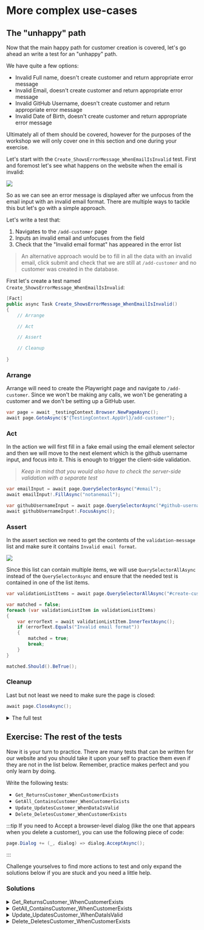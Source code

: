 ﻿---
description: Let's write tests for the remaining use-cases
---

# More complex use-cases

## The "unhappy" path

Now that the main happy path for customer creation is covered, let's go ahead an write a test for an "unhappy" path.

We have quite a few options:

- Invalid Full name, doesn't create customer and return appropriate error message
- Invalid Email, doesn't create customer and return appropriate error message
- Invalid GitHub Username, doesn't create customer and return appropriate error message
- Invalid Date of Birth, doesn't create customer and return appropriate error message

Ultimately all of them should be covered, however for the purposes of the workshop we will only cover one in this section and one during your exercise.

Let's start with the `Create_ShowsErrorMessage_WhenEmailIsInvalid` test. First and foremost let's see what happens on the website when the email is invalid:

![](/img/integration/invalidemail.png)

So as we can see an error message is displayed after we unfocus from the email input with an invalid email format.
There are multiple ways to tackle this but let's go with a simple approach.

Let's write a test that:

1. Navigates to the `/add-customer` page
2. Inputs an invalid email and unfocuses from the field
3. Check that the "Invalid email format" has appeared in the error list

> An alternative approach would be to fill in all the data with an invalid email, click submit and check that we are still at 
> `/add-customer` and no customer was created in the database.

First let's create a test named `Create_ShowsErrorMessage_WhenEmailIsInvalid`:

```csharp
[Fact]
public async Task Create_ShowsErrorMessage_WhenEmailIsInvalid()
{
    // Arrange

    // Act

    // Assert

    // Cleanup
    
}
```

### Arrange

Arrange will need to create the Playwright page and navigate to `/add-customer`. 
Since we won't be making any calls, we won't be generating a customer and we don't be setting up a GitHub user.

```csharp
var page = await _testingContext.Browser.NewPageAsync();
await page.GotoAsync($"{TestingContext.AppUrl}/add-customer");
```

### Act

In the action we will first fill in a fake email using the email element selector and then we will move to the next element
which is the github username input, and focus into it. This is enough to trigger the client-side validation.

> _Keep in mind that you would also have to check the server-side validation with a separate test_

```csharp
var emailInput = await page.QuerySelectorAsync("#email");
await emailInput!.FillAsync("notanemail");

var githubUsernameInput = await page.QuerySelectorAsync("#github-username");
await githubUsernameInput!.FocusAsync();
```

### Assert

In the assert section we need to get the contents of the `validation-message` list and make sure it contains `Invalid email format`.

![](/img/integration/invalidlist.png)

Since this list can contain multiple items, we will use `QuerySelectorAllAsync` instead of the `QuerySelectorAsync` and ensure that the needed test is contained in one of the list items.

```csharp
var validationListItems = await page.QuerySelectorAllAsync("#create-customer-form > ul > li");

var matched = false;
foreach (var validationListItem in validationListItems)
{
    var errorText = await validationListItem.InnerTextAsync();
    if (errorText.Equals("Invalid email format"))
    {
        matched = true;
        break;
    }
}

matched.Should().BeTrue();
```

### Cleanup

Last but not least we need to make sure the page is closed:

```csharp
await page.CloseAsync();
```

<details>
<summary>The full test</summary>

```csharp
[Fact]
public async Task Create_ShowsErrorMessage_WhenEmailIsInvalid()
{
    // Arrange
    var page = await _testingContext.Browser.NewPageAsync();
    await page.GotoAsync($"{TestingContext.AppUrl}/add-customer");
    
    // Act
    var emailInput = await page.QuerySelectorAsync("#email");
    await emailInput!.FillAsync("notanemail");
    
    var githubUsernameInput = await page.QuerySelectorAsync("#github-username");
    await githubUsernameInput!.FocusAsync();

    // Assert
    var validationListItems = await page.QuerySelectorAllAsync("#create-customer-form > ul > li");

    var matched = false;
    foreach (var validationListItem in validationListItems)
    {
        var errorText = await validationListItem.InnerTextAsync();
        if (errorText.Equals("Invalid email format"))
        {
            matched = true;
            break;
        }
    }

    matched.Should().BeTrue();

    // Cleanup
    await page.CloseAsync();
}
```

</details>

## Exercise: The rest of the tests

Now it is your turn to practice. 
There are many tests that can be written for our website and you should take it upon your self to practice them even if they are not in the list below.
Remember, practice makes perfect and you only learn by doing.

Write the following tests:

- `Get_ReturnsCustomer_WhenCustomerExists`
- `GetAll_ContainsCustomer_WhenCustomerExists`
- `Update_UpdatesCustomer_WhenDataIsValid`
- `Delete_DeletesCustomer_WhenCustomerExists`

:::tip
If you need to Accept a browser-level dialog (like the one that appears when you delete a customer),
you can use the following piece of code:

```csharp
page.Dialog += (_, dialog) => dialog.AcceptAsync();
```
:::

Challenge yourselves to find more actions to test and only expand the solutions below if you are stuck and you need a little help.

### Solutions

<details>
<summary>Get_ReturnsCustomer_WhenCustomerExists</summary>

```csharp title="GetCustomerTests.cs"
[Fact]
public async Task Get_ReturnsCustomer_WhenCustomerExists()
{
    // Arrange
    var page = await _testingContext.Browser.NewPageAsync();
    
    var customer = _customerGenerator.Generate();
    _testingContext.GitHubApiServer.SetupUser(customer.GitHubUsername);
    await _customerRepository.CreateAsync(customer);

    // Act
    await page.GotoAsync($"{TestingContext.AppUrl}/customer/{customer.Id}");

    // Assert
    var fullNameParagraph = await page.QuerySelectorAsync("#fullname-field");
    var fullName = await fullNameParagraph!.InnerTextAsync();

    var emailParagraph = await page.QuerySelectorAsync("#email-field");
    var email = await emailParagraph!.InnerTextAsync();
    
    var githubUsernameParagraph = await page.QuerySelectorAsync("#github-username-field");
    var githubUsername = await githubUsernameParagraph!.InnerTextAsync();
    
    var dateOfBirthParagraph = await page.QuerySelectorAsync("#dob-field");
    var dateOfBirth = await dateOfBirthParagraph!.InnerTextAsync();

    fullName.Should().Be(customer.FullName);
    email.Should().Be(customer.Email);
    githubUsername.Should().Be(customer.GitHubUsername);
    dateOfBirth.Should().Be(customer.DateOfBirth.ToString("dd/MM/yyyy"));
    
    // Cleanup
    await page.CloseAsync();
    await _customerRepository.DeleteAsync(customer.Id);
}
```

</details>

<details>
<summary>GetAll_ContainsCustomer_WhenCustomerExists</summary>

```csharp title="GetAllCustomersTests.cs"
[Fact]
public async Task GetAll_ContainsCustomer_WhenCustomerExists()
{
    // Arrange
    var page = await _testingContext.Browser.NewPageAsync();
    
    var customer = _customerGenerator.Generate();
    _testingContext.GitHubApiServer.SetupUser(customer.GitHubUsername);
    await _customerRepository.CreateAsync(customer);

    // Act
    await page.GotoAsync($"{TestingContext.AppUrl}/customers");

    // Assert
    var tableRows = await page.QuerySelectorAsync("body > div.page > main > article > table > tbody > tr");

    var rowItems = await tableRows!.QuerySelectorAllAsync("td");

    var fullName = await rowItems[0].InnerTextAsync();
    var email = await rowItems[1].InnerTextAsync();
    var githubUsername = await rowItems[2].InnerTextAsync();
    var dateOfBirth = await rowItems[3].InnerTextAsync();

    fullName.Should().Be(customer.FullName);
    email.Should().Be(customer.Email);
    githubUsername.Should().Be(customer.GitHubUsername);
    dateOfBirth.Should().Be(customer.DateOfBirth.ToString("dd/MM/yyyy"));
    
    // Cleanup
    await page.CloseAsync();
    await _customerRepository.DeleteAsync(customer.Id);
}
```

</details>

<details>
<summary>Update_UpdatesCustomer_WhenDataIsValid</summary>

```csharp title="UpdateCustomerTests.cs"
[Fact]
public async Task Update_UpdatesCustomer_WhenDataIsValid()
{
    // Arrange
    var page = await _testingContext.Browser.NewPageAsync();

    var customer = _customerGenerator.Generate();
    var newCustomer = _customerGenerator.Generate();
    _testingContext.GitHubApiServer.SetupUser(customer.GitHubUsername);
    await _customerRepository.CreateAsync(customer);
    
    await page.GotoAsync($"{TestingContext.AppUrl}/update-customer/{customer.Id}");
    
    // Act
    var fullNameInput = await page.QuerySelectorAsync("#fullname");
    await fullNameInput!.FillAsync(newCustomer.FullName);
    
    var submitBtn = await page.QuerySelectorAsync("#update-customer-form > button");
    await submitBtn!.ClickAsync();

    // Assert
    var updatedCustomer = await _customerRepository.GetAsync(customer.Id);

    updatedCustomer!.FullName.Should().Be(newCustomer.FullName);

    // Cleanup
    await page.CloseAsync();
    await _customerRepository.DeleteAsync(customer.Id);
}
```

</details>

<details>
<summary>Delete_DeletesCustomer_WhenCustomerExists</summary>

```csharp title="DeleteCustomerTests.cs"
[Fact]
public async Task Delete_DeletesCustomer_WhenCustomerExists()
{
    // Arrange
    var page = await _testingContext.Browser.NewPageAsync();
    
    var customer = _customerGenerator.Generate();
    _testingContext.GitHubApiServer.SetupUser(customer.GitHubUsername);
    await _customerRepository.CreateAsync(customer);
    
    await page.GotoAsync($"{TestingContext.AppUrl}/customers");
    page.Dialog += (_, dialog) => dialog.AcceptAsync();

    // Act
    var deleteBtn = await page.QuerySelectorAsync("body > div.page > main > article > table > tbody > tr > td:nth-child(5) > button.btn.btn-danger");
    await deleteBtn!.ClickAsync();
    
    // Assert
    var customerExists = await _customerRepository.GetAsync(customer.Id);
    customerExists.Should().BeNull();
    
    // Cleanup
    await page.CloseAsync();
}
```

</details>
